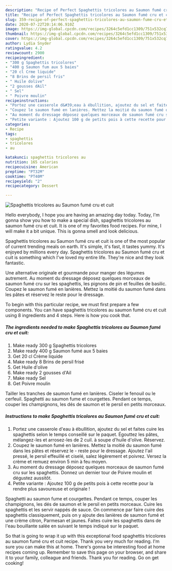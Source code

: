 ```yaml
---
description: "Recipe of Perfect Spaghettis tricolores au Saumon fumé cru et cuit"
title: "Recipe of Perfect Spaghettis tricolores au Saumon fumé cru et cuit"
slug: 359-recipe-of-perfect-spaghettis-tricolores-au-saumon-fume-cru-et-cuit
date: 2020-07-22T20:14:06.910Z
image: https://img-global.cpcdn.com/recipes/3264c5efd1cc1309/751x532cq70/spaghettis-tricolores-au-saumon-fume-cru-et-cuit-photo-principale-de-la-recette.jpg
thumbnail: https://img-global.cpcdn.com/recipes/3264c5efd1cc1309/751x532cq70/spaghettis-tricolores-au-saumon-fume-cru-et-cuit-photo-principale-de-la-recette.jpg
cover: https://img-global.cpcdn.com/recipes/3264c5efd1cc1309/751x532cq70/spaghettis-tricolores-au-saumon-fume-cru-et-cuit-photo-principale-de-la-recette.jpg
author: Lydia Snyder
ratingvalue: 4.2
reviewcount: 2900
recipeingredient:
- "300 g Spaghettis tricolores"
- "400 g Saumon fum aux 5 baies"
- "20 cl Crme liquide"
- "8 Brins de persil fris"
- " Huile dolive"
- "2 gousses dAil"
- " Sel"
- " Poivre moulin"
recipeinstructions:
- "Portez une casserole d&#39;eau à ébullition, ajoutez du sel et faites cuire les spaghettis selon le temps conseillé sur le paquet. Égouttez les pâtes, mélangez-les et arrosez-les de 2 cuil. à soupe d&#39;huile d&#39;olive. Réservez."
- "Coupez le saumon fumé en lanières. Mettez la moitié du saumon fumé dans les pâtes et réservez le reste pour le dressage. Ajoutez l&#39;ail pressé, le persil effeuillé et ciselé, salez légèrement et poivrez. Versez la crème et remuez environ 5 min à feu moyen."
- "Au moment du dressage déposez quelques morceaux de saumon fumé cru sur les spaghettis. Donnez un dernier tour de Poivre moulin et dégustez aussitôt."
- "Petite variante : Ajoutez 100 g de petits pois à cette recette pour la rendre plus savoureuse et originale !"
categories:
- Recipe
tags:
- spaghettis
- tricolores
- au

katakunci: spaghettis tricolores au 
nutrition: 165 calories
recipecuisine: American
preptime: "PT32M"
cooktime: "PT40M"
recipeyield: "2"
recipecategory: Dessert

---
```



![Spaghettis tricolores au Saumon fumé cru et cuit](https://img-global.cpcdn.com/recipes/3264c5efd1cc1309/751x532cq70/spaghettis-tricolores-au-saumon-fume-cru-et-cuit-photo-principale-de-la-recette.jpg)

Hello everybody, I hope you are having an amazing day today. Today, I'm gonna show you how to make a special dish, spaghettis tricolores au saumon fumé cru et cuit. It is one of my favorites food recipes. For mine, I will make it a bit unique. This is gonna smell and look delicious.

Spaghettis tricolores au Saumon fumé cru et cuit is one of the most popular of current trending meals on earth. It's simple, it's fast, it tastes yummy. It's enjoyed by millions every day. Spaghettis tricolores au Saumon fumé cru et cuit is something which I've loved my entire life. They're nice and they look fantastic.

Une alternative originale et gourmande pour manger des légumes autrement. Au moment du dressage déposez quelques morceaux de saumon fumé cru sur les spaghettis, les pignons de pin et feuilles de basilic. Coupez le saumon fumé en lanières. Mettez la moitié du saumon fumé dans les pâtes et réservez le reste pour le dressage.


To begin with this particular recipe, we must first prepare a few components. You can have spaghettis tricolores au saumon fumé cru et cuit using 8 ingredients and 4 steps. Here is how you cook that.

<!--inarticleads1-->

##### The ingredients needed to make Spaghettis tricolores au Saumon fumé cru et cuit:

1. Make ready 300 g Spaghettis tricolores
1. Make ready 400 g Saumon fumé aux 5 baies
1. Get 20 cl Crème liquide
1. Make ready 8 Brins de persil frisé
1. Get  Huile d&#39;olive
1. Make ready 2 gousses d&#39;Ail
1. Make ready  Sel
1. Get  Poivre moulin


Tailler les tranches de saumon fumé en lanières. Ciseler le fenouil ou le cerfeuil. Spaghetti au saumon fume et courgettes. Pendant ce temps, couper les champignons, les dés de saumon et le persil en petits morceaux. 

<!--inarticleads2-->

##### Instructions to make Spaghettis tricolores au Saumon fumé cru et cuit:

1. Portez une casserole d&#39;eau à ébullition, ajoutez du sel et faites cuire les spaghettis selon le temps conseillé sur le paquet. Égouttez les pâtes, mélangez-les et arrosez-les de 2 cuil. à soupe d&#39;huile d&#39;olive. Réservez.
1. Coupez le saumon fumé en lanières. Mettez la moitié du saumon fumé dans les pâtes et réservez le - reste pour le dressage. Ajoutez l&#39;ail pressé, le persil effeuillé et ciselé, salez légèrement et poivrez. Versez la crème et remuez environ 5 min à feu moyen.
1. Au moment du dressage déposez quelques morceaux de saumon fumé cru sur les spaghettis. Donnez un dernier tour de Poivre moulin et dégustez aussitôt.
1. Petite variante : Ajoutez 100 g de petits pois à cette recette pour la rendre plus savoureuse et originale !


Spaghetti au saumon fume et courgettes. Pendant ce temps, couper les champignons, les dés de saumon et le persil en petits morceaux. Cuire les spaghettis et les servir nappés de sauce. On commence par faire cuire des spaghettis classiquement, puis on y ajoute des lanières de saumon fumé et une crème citron, Parmesan et jaunes. Faites cuire les spaghettis dans de l&#39;eau bouillante salée en suivant le temps indiqué sur le paquet. 

So that is going to wrap it up with this exceptional food spaghettis tricolores au saumon fumé cru et cuit recipe. Thank you very much for reading. I'm sure you can make this at home. There's gonna be interesting food at home recipes coming up. Remember to save this page on your browser, and share it to your family, colleague and friends. Thank you for reading. Go on get cooking!
